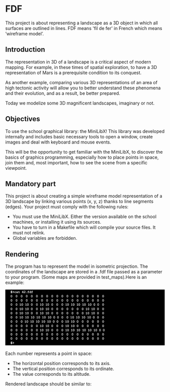# FDF
This project is about representing a landscape as a 3D object in which all surfaces are outlined in lines.
FDF means 'fil de fer' in French which means ’wireframe model’.

## Introduction
The representation in 3D of a landscape is a critical aspect of modern mapping. For example, in these times of spatial exploration, to have a 3D representation of Mars is a prerequisite condition to its conquest.

As another example, comparing various 3D representations of an area of high tectonic activity will allow you to better understand these phenomena and their evolution, and as a result, be better prepared.

Today we modelize some 3D magnificent landscapes, imaginary or not.

## Objectives
To use the school graphical library: the MiniLibX! This library was developed internally and includes basic necessary tools to open a window, create images
and deal with keyboard and mouse events.

This will be the opportunity to get familiar with the MiniLibX, to discover the basics of graphics programming, especially how to place points in space, join them and, most important, how to see the scene from a specific viewpoint.

## Mandatory part
This project is about creating a simple wireframe model representation of a 3D landscape by linking various points (x, y, z) thanks to line segments (edges).
Your project must comply with the following rules:
- You must use the MiniLibX. Either the version available on the school machines, or installing it using its sources.
- You have to turn in a Makefile which will compile your source files. It must not relink.
- Global variables are forbidden.

## Rendering
The program has to represent the model in isometric projection. The coordinates of the landscape are stored in a .fdf file passed as a parameter to
your program. (Some maps are provided in test_maps).Here is an example:

![map_example](https://github.com/Sumi111/FDF/blob/main/images/MAP_EXAMPLE.png)

Each number represents a point in space:
- The horizontal position corresponds to its axis.
- The vertical position corresponds to its ordinate.
- The value corresponds to its altitude.

Rendered landscape should be similar to:

